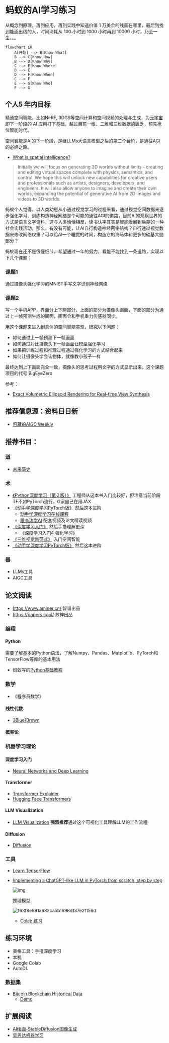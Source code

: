 # 蚂蚁的AI学习练习

从概念到原理，再到应用，再到实践中知道价值 1 万美金的线画在哪里，最后到找到能画出线的人，时间消耗从 100 小时到 1000 小时再到 10000 小时，乃至一生。。。

```mermaid
flowchart LR
    A[开始] --> B[Know What]
    B --> C[Know How]
    B --> D[Know Why]
    C --> E[Know Where]
    D --> E
    D --> F[Know When]
    C --> F
    E --> G[Know Who]
    F --> G
```

## 个人5 年内目标

精通空间智能，比如NeRF, 3DGS等空间计算和空间视频的处理与生成，为[元宇宙](https://github.com/twinsant/ethos)即下一阶段的 AI 应用打下基础，越过目前一维、二维和三维数据的匮乏，预先抢位智能时代。

空间智能是AI的下一阶段，是继LLMs大语言模型之后的第二个台阶，是通往AGI的必经之路。

* [What is spatial intelligence?](https://www.worldlabs.ai/about)

> Initially we will focus on generating 3D worlds without limits - creating and editing virtual spaces complete with physics, semantics, and control. We hope this will unlock new capabilities for creative users and professionals such as artists, designers, developers, and engineers. It will also allow anyone to imagine and create their own worlds, expanding the potential of generative AI from 2D images and videos to 3D worlds.

蚂蚁个人觉得，以人类幼崽从小通过视觉学习的过程来看，通过视觉空间数据来逐步强化学习、训练构造神经网络是个可能的通往AGI的道路，目前AI的观察世界的方式是语言文字资料，这与人类恰恰相反，读书认字其实是智能发展到后期的一种社会实践活动，那么，有没有可能，让AI自行构造神经网络结构？自行通过视觉数据来修改网络权重？可以给AI一个睡觉的时间，构造它的海马体和更多的硅基大脑部分？

蚂蚁现在还不是很懂细节，希望通过一年的努力，看能不能找到一条道路，实现以下几个课题：

### 课题1

通过摄像头强化学习的MNIST手写文字识别神经网络

### 课题2

写一个手机APP，界面分上下两部分，上面的部分为摄像头画面，下面的部分为通过上一帧预测生成的画面，画面会和手机重力传感器同步。

用这个课题来进入到具体的空间智能实现，研究以下问题：

* 如何通过上一帧预测下一帧画面
* 如何通过对比摄像头下一帧画面让模型强化学习
* 如果把训练过程和推理过程通过强化学习的方式结合起来
* 如何让摄像头学会认物体，就像教小孩子一样

最终达到上下画面完全一致，摄像头的思考过程用文字的方式显示出来，这个课题项目的代号 BigEyeZero

参考：

* [Exact Volumetric Ellipsoid Rendering for Real-time View Synthesis](https://github.com/half-potato/ever_training)

## 推荐信息源：资料日日新

* [归藏的AIGC Weekly](https://quail.ink/op7418)
## 推荐书目：

### 道

* [未来简史]()

### 术

* [《Python深度学习（第２版）》](https://book.douban.com/subject/36078304/) 工程师从这本书入门比较好，但注意当前阶段TF不如PyTorch流行，G家自己在用JAX
* [《动手学深度学习PyTorch版》](https://book.douban.com/subject/36142067/) 然后这本进阶
  - [动手学深度学习在线课程](https://courses.d2l.ai/zh-v2/)
  - [跟李沐学AI](https://space.bilibili.com/1567748478/channel/series) 配套视频及论文精读视频
* [《深度学习入门》](https://book.douban.com/subject/36303408/) 然后手撸理解更深
  - 《深度学习入门4 强化学习》
* [《三维视觉新范式》](https://book.douban.com/subject/37014639/) 入门空间智能
* [《动手学深度学习PyTorch版》](https://book.douban.com/subject/36142067/) 然后这本进阶

### 器

* LLMs工具
* AIGC工具

## 论文阅读

* https://www.aminer.cn/ 智谱出品
* https://papers.cool/ 苏神出品

### 编程

#### Python

需要了解基本的Python语法，了解Numpy、Pandas、Matplotlib、PyTorch和TensorFlow等库的基本用法

* 蚂蚁写的[Python基础教程](https://docs.twinsant.com/)

### 数学

* 《程序员数学》

#### 线性代数

* [3Blue1Brown](https://www.3blue1brown.com/)

#### 概率论

### 机器学习理论

#### 深度学习入门

* [Neural Networks and Deep Learning](http://neuralnetworksanddeeplearning.com/chap1.html)

#### Transformer

* [Transformer Explainer](https://poloclub.github.io/transformer-explainer/)
* [Hugging Face Transformers](https://huggingface.co/docs/transformers/en/index)

#### LLM Visualization

* [LLM Visualization](https://bbycroft.net/llm) **强烈推荐**通过这个可视化工具理解LLM的工作流程

#### Diffusion

* [Diffusion](https://huggingface.co/docs/diffusers/en/index)

### 工具

* [Learn TensorFlow](https://www.tensorflow.org/learn)
* [Implementing a ChatGPT-like LLM in PyTorch from scratch, step by step](https://github.com/rasbt/LLMs-from-scratch/tree/main)

  ![img](https://camo.githubusercontent.com/a17472f25db0af2e7a72700cf3e994b48a61405931b54111ed4d62cbe0371216/68747470733a2f2f73656261737469616e72617363686b612e636f6d2f696d616765732f4c4c4d732d66726f6d2d736372617463682d696d616765732f6d656e74616c2d6d6f64656c2e6a7067)

  推理模型

  ![f63f8e991a682ca5b1698d137e2f156d](https://private-user-images.githubusercontent.com/299586/420660479-94bf413a-430d-4262-b2c6-67197e280743.jpg?jwt=eyJhbGciOiJIUzI1NiIsInR5cCI6IkpXVCJ9.eyJpc3MiOiJnaXRodWIuY29tIiwiYXVkIjoicmF3LmdpdGh1YnVzZXJjb250ZW50LmNvbSIsImtleSI6ImtleTUiLCJleHAiOjE3NDE1MTQ2NTIsIm5iZiI6MTc0MTUxNDM1MiwicGF0aCI6Ii8yOTk1ODYvNDIwNjYwNDc5LTk0YmY0MTNhLTQzMGQtNDI2Mi1iMmM2LTY3MTk3ZTI4MDc0My5qcGc_WC1BbXotQWxnb3JpdGhtPUFXUzQtSE1BQy1TSEEyNTYmWC1BbXotQ3JlZGVudGlhbD1BS0lBVkNPRFlMU0E1M1BRSzRaQSUyRjIwMjUwMzA5JTJGdXMtZWFzdC0xJTJGczMlMkZhd3M0X3JlcXVlc3QmWC1BbXotRGF0ZT0yMDI1MDMwOVQwOTU5MTJaJlgtQW16LUV4cGlyZXM9MzAwJlgtQW16LVNpZ25hdHVyZT03MGI3YTU4NWQxMDhkZDI5M2I3ODNjNTI0MDI2NjNiYWUwNjUwZGIzZTg1NDUyOGM0YzNkNDJlZTFjODg3Y2RkJlgtQW16LVNpZ25lZEhlYWRlcnM9aG9zdCJ9.S2K_g1a2Mhpzk0ZpJaa2fOu4xzspQDuTEjQ6Q6qpvPA)


  - [Colab 练习](https://drive.google.com/file/d/19am0lv1HHlIQYWI4swrVNCiudhoaexKn/view?usp=sharing)

## 练习环境

* 表格工具：手撸深度学习
* 本机
* Google Colab
* AutoDL

### 数据集

* [Bitcoin Blockchain Historical Data](https://www.kaggle.com/datasets/bigquery/bitcoin-blockchain)
  * [Demo](https://www.kaggle.com/code/atmanan/hacked-bitcoin-transactions-input-values-fees)

## 扩展阅读

* [AI绘画-StableDiffusion图像生成](https://cloud.tencent.com/developer/learning/camp/19)
* [吴恩达机器学习](https://study.163.com/course/courseMain.htm?courseId=1210076550)
